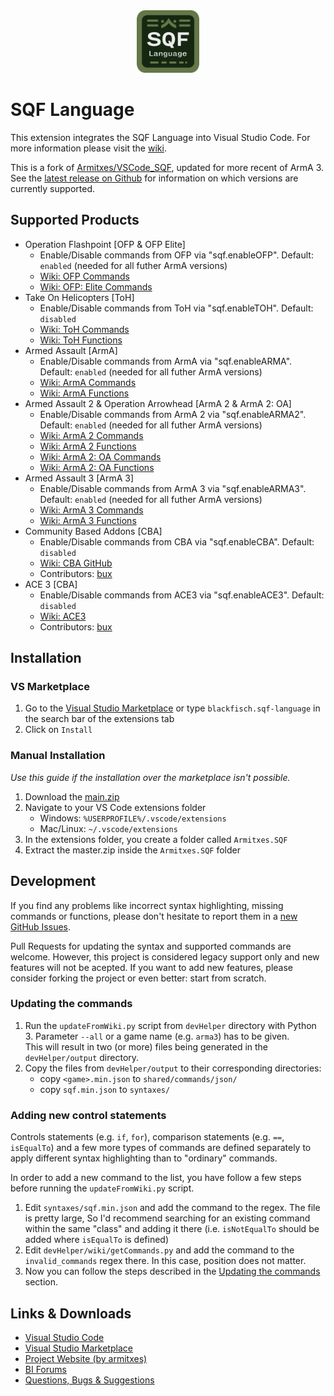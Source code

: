 <div align='center'><img src="img/logo.png" height='100em'/></div>

# SQF Language

This extension integrates the SQF Language into Visual Studio Code.
For more information please visit the [wiki](https://community.bistudio.com/wiki/).

This is a fork of [Armitxes/VSCode_SQF](https://github.com/Armitxes/VSCode_SQF), updated for more recent of ArmA 3. See the [latest release on Github](https://github.com/blackfisch/VSCode_SQF/releases/latest) for information on which versions are currently supported.

## Supported Products

* Operation Flashpoint [OFP & OFP Elite]
  * Enable/Disable commands from OFP via "sqf.enableOFP". Default: `enabled` (needed for all futher ArmA versions)
  * [Wiki: OFP Commands](https://community.bistudio.com/wiki/Category:Operation_Flashpoint:_Scripting_Commands)
  * [Wiki: OFP: Elite Commands](https://community.bistudio.com/wiki/Category:Operation_Flashpoint:_Elite:_Scripting_Commands)
* Take On Helicopters [ToH]
  * Enable/Disable commands from ToH via "sqf.enableTOH". Default: `disabled`
  * [Wiki: ToH Commands](https://community.bistudio.com/wiki/Category:Take_On_Helicopters:_Scripting_Commands)
  * [Wiki: ToH Functions](https://community.bistudio.com/wiki/Category:Take_On_Helicopters:_Functions)
* Armed Assault [ArmA]
  * Enable/Disable commands from ArmA via "sqf.enableARMA". Default: `enabled` (needed for all futher ArmA versions)
  * [Wiki: ArmA Commands](https://community.bistudio.com/wiki/Category:ArmA:_Armed_Assault:_Scripting_Commands)
  * [Wiki: ArmA Functions](https://community.bistudio.com/wiki/Category:ArmA:_Armed_Assault:_Functions)
* Armed Assault 2 & Operation Arrowhead [ArmA 2 & ArmA 2: OA]
  * Enable/Disable commands from ArmA 2 via "sqf.enableARMA2". Default: `enabled` (needed for all futher ArmA versions)
  * [Wiki: ArmA 2 Commands](https://community.bistudio.com/wiki/Category:Arma_2:_Scripting_Commands)
  * [Wiki: ArmA 2 Functions](https://community.bistudio.com/wiki/Category:Arma_2:_Functions)
  * [Wiki: ArmA 2: OA Commands](https://community.bistudio.com/wiki/Category:Arma_2:_Operation_Arrowhead:_Scripting_Commands)
  * [Wiki: ArmA 2: OA Functions](https://community.bistudio.com/wiki/Category:Arma_2:_Operation_Arrowhead:_Functions)
* Armed Assault 3 [ArmA 3]
  * Enable/Disable commands from ArmA 3 via "sqf.enableARMA3". Default: `enabled` (needed for all futher ArmA versions)
  * [Wiki: ArmA 3 Commands](https://community.bistudio.com/wiki/Category:Arma_3:_Scripting_Commands)
  * [Wiki: ArmA 3 Functions](https://community.bistudio.com/wiki/Category:Arma_3:_Functions)
* Community Based Addons [CBA]
  * Enable/Disable commands from CBA via "sqf.enableCBA". Default: `disabled`
  * [Wiki: CBA GitHub](https://github.com/CBATeam/CBA_A3/wiki)
  * Contributors: [bux](https://github.com/bux)
* ACE 3 [CBA]
  * Enable/Disable commands from ACE3 via "sqf.enableACE3". Default: `disabled`
  * [Wiki: ACE3](https://ace3mod.com/wiki/)
  * Contributors: [bux](https://github.com/bux)

## Installation

### VS Marketplace

1. Go to the [Visual Studio Marketplace](https://marketplace.visualstudio.com/items?itemName=blackfisch.sqf-language) or type `blackfisch.sqf-language` in the search bar of the extensions tab
1. Click on `Install`

### Manual Installation

*Use this guide if the installation over the marketplace isn't possible.*

1. Download the [main.zip](https://github.com/blackfisch/VSCode_SQF/archive/main.zip)
1. Navigate to your VS Code extensions folder
    * Windows: `%USERPROFILE%/.vscode/extensions`
    * Mac/Linux: `~/.vscode/extensions`
1. In the extensions folder, you create a folder called `Armitxes.SQF`
1. Extract the master.zip inside the `Armitxes.SQF` folder

## Development

If you find any problems like incorrect syntax highlighting, missing commands or functions, please don't hesitate to report them in a [new GitHub Issues](https://github.com/blackfisch/VSCode_SQF/issues/new/choose).

Pull Requests for updating the syntax and supported commands are welcome. However, this project is considered legacy support only and new features will not be acepted. If you want to add new features, please consider forking the project or even better: start from scratch.

### Updating the commands

1. Run the `updateFromWiki.py` script from `devHelper` directory with Python 3. Parameter `--all` or a game name (e.g. `arma3`) has to be given. \
    This will result in two (or more) files being generated in the `devHelper/output` directory.
1. Copy the files from `devHelper/output` to their corresponding directories:
    - copy `<game>.min.json` to `shared/commands/json/`
    - copy `sqf.min.json` to `syntaxes/`


### Adding new control statements

Controls statements (e.g. `if`, `for`), comparison statements (e.g. `==`, `isEqualTo`) and a few more types of commands are defined separately to apply different syntax highlighting than to "ordinary" commands.

In order to add a new command to the list, you have follow a few steps before running the `updateFromWiki.py` script.

1. Edit `syntaxes/sqf.min.json` and add the command to the regex. The file is pretty large, So I'd recommend searching for an existing command within the same "class" and adding it there (i.e. `isNotEqualTo` should be added where `isEqualTo` is defined)
1. Edit `devHelper/wiki/getCommands.py` and add the command to the `invalid_commands` regex there. In this case, position does not matter.
1. Now you can follow the steps described in the [Updating the commands](#updating-the-commands) section.


## Links & Downloads

* [Visual Studio Code](https://code.visualstudio.com/)
* [Visual Studio Marketplace](https://marketplace.visualstudio.com/items?itemName=blackfisch.sqf-language)
* [Project Website (by armitxes)](https://armitxes.net/Projects/VSCodeSQF/)
* [BI Forums](https://forums.bistudio.com/topic/182917-vs-code-sqf-visual-studio-code-sqf-language-release-arma-3-arma-2/)
* [Questions, Bugs & Suggestions](https://github.com/blackfisch/VSCode_SQF/issues)
